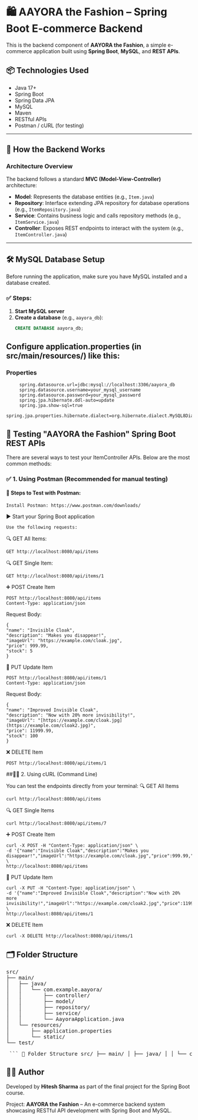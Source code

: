 # 🛍️ AAYORA the Fashion – Spring Boot E-commerce Backend

This is the backend component of **AAYORA the Fashion**, a simple e-commerce application built using **Spring Boot**, **MySQL**, and **REST APIs**.

## 📦 Technologies Used

- Java 17+
- Spring Boot
- Spring Data JPA
- MySQL
- Maven
- RESTful APIs
- Postman / cURL (for testing)

---

## 🚀 How the Backend Works

### Architecture Overview

The backend follows a standard **MVC (Model-View-Controller)** architecture:

- **Model**: Represents the database entities (e.g., `Item.java`)
- **Repository**: Interface extending JPA repository for database operations (e.g., `ItemRepository.java`)
- **Service**: Contains business logic and calls repository methods (e.g., `ItemService.java`)
- **Controller**: Exposes REST endpoints to interact with the system (e.g., `ItemController.java`)

---

## 🛠️ MySQL Database Setup

Before running the application, make sure you have MySQL installed and a database created.

### ✅ Steps:

1. **Start MySQL server**
2. **Create a database** (e.g., `aayora_db`):
   ```sql
   CREATE DATABASE aayora_db;


## Configure application.properties (in src/main/resources/) like this:
### Properties      

         spring.datasource.url=jdbc:mysql://localhost:3306/aayora_db
         spring.datasource.username=your_mysql_username
         spring.datasource.password=your_mysql_password
         spring.jpa.hibernate.ddl-auto=update
         spring.jpa.show-sql=true
         spring.jpa.properties.hibernate.dialect=org.hibernate.dialect.MySQL8Dialect

## 🧪 Testing "AAYORA the Fashion" Spring Boot REST APIs
There are several ways to test your ItemController APIs. Below are the most common methods:
### ✅ 1. Using Postman (Recommended for manual testing)
#### 🧰 Steps to Test with Postman:

    Install Postman: https://www.postman.com/downloads/

▶️ Start your Spring Boot application

    Use the following requests:

🔍 GET All Items:

    GET http://localhost:8080/api/items

🔍 GET Single Item:

    GET http://localhost:8080/api/items/1
    
➕ POST Create Item

    POST http://localhost:8080/api/items
    Content-Type: application/json
    
  Request Body:
    
    { 
    "name": "Invisible Cloak",
    "description": "Makes you disappear!",
    "imageUrl": "https://example.com/cloak.jpg",
    "price": 999.99,
    "stock": 5
    }

   🔄 PUT Update Item

    POST http://localhost:8080/api/items/1
    Content-Type: application/json
    
  Request Body:
    
    { 
    "name": "Improved Invisible Cloak",
    "description": "Now with 20% more invisibility!",
    "imageUrl": "[https://example.com/cloak.jpg](https://example.com/cloak2.jpg)",
    "price": 11999.99,
    "stock": 100
    }

 ❌ DELETE Item

    POST http://localhost:8080/api/items/1

##🧑‍💻 2. Using cURL (Command Line)

You can test the endpoints directly from your terminal:
🔍 GET All Items

    curl http://localhost:8080/api/items

🔍 GET Single Items

    curl http://localhost:8080/api/items/7

➕ POST Create Item

    curl -X POST -H "Content-Type: application/json" \
    -d '{"name":"Invisible Cloak","description":"Makes you disappear!","imageUrl":"https://example.com/cloak.jpg","price":999.99,"stock":5}' \
    http://localhost:8080/api/items

🔄 PUT Update Item

    curl -X PUT -H "Content-Type: application/json" \
    -d '{"name":"Improved Invisible Cloak","description":"Now with 20% more invisibility!","imageUrl":"https://example.com/cloak2.jpg","price":1199.99,"stock":3}' \
    http://localhost:8080/api/items/1

❌ DELETE Item

    curl -X DELETE http://localhost:8080/api/items/1

## 🗂️ Folder Structure
<pre>
src/
├── main/
│   ├── java/
│   │   └── com.example.aayora/
│   │       ├── controller/
│   │       ├── model/
│   │       ├── repository/
│   │       ├── service/
│   │       └── AayoraApplication.java
│   └── resources/
│       ├── application.properties
│       └── static/
└── test/ </pre>

<pre> ``` 📁 Folder Structure src/ ├── main/ │ ├── java/ │ │ └── com/example/aayora/ │ │ ├── controller/ │ │ ├── model/ │ │ ├── repository/ │ │ ├── service/ │ │ └── AayoraApplication.java │ └── resources/ │ ├── application.properties │ └── static/ └── test/ ``` </pre>

## 👩‍💻 Author

Developed by **Hitesh Sharma** as part of the final project for the Spring Boot course.

Project: **AAYORA the Fashion** – An e-commerce backend system showcasing RESTful API development with Spring Boot and MySQL.

